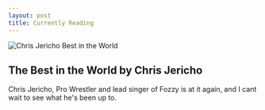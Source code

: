 ```yaml
---
layout: post
title: Currently Reading
---
```


![Chris Jericho Best in the World](https://images-na.ssl-images-amazon.com/images/I/51buuuL1LjL._SX331_BO1,204,203,200_.jpg "Chris Jericho Best in the World") 

## The Best in the World by Chris Jericho

Chris Jericho, Pro Wrestler and lead singer of Fozzy is at it again, and I cant wait to see what he's been up to.